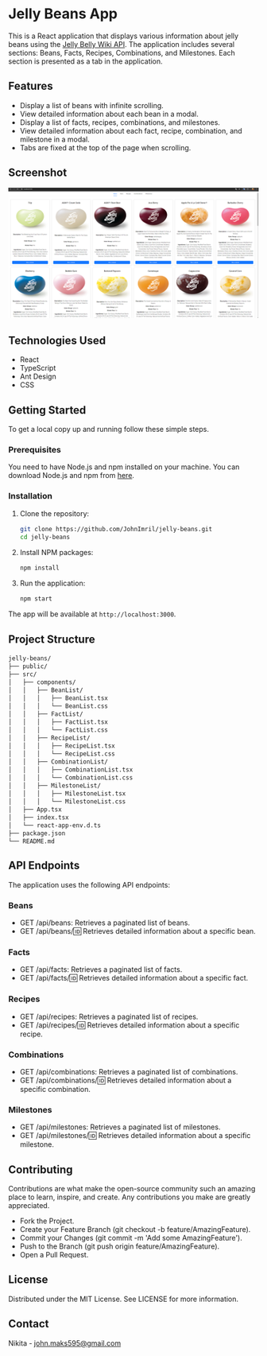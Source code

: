 # Jelly Beans App

This is a React application that displays various information about jelly beans using the [Jelly Belly Wiki API](https://jelly-belly-wiki.netlify.app/). The application includes several sections: Beans, Facts, Recipes, Combinations, and Milestones. Each section is presented as a tab in the application.

## Features

-   Display a list of beans with infinite scrolling.
-   View detailed information about each bean in a modal.
-   Display a list of facts, recipes, combinations, and milestones.
-   View detailed information about each fact, recipe, combination, and milestone in a modal.
-   Tabs are fixed at the top of the page when scrolling.

## Screenshot

![App Screenshot](./assets/screenshot.png)

## Technologies Used

-   React
-   TypeScript
-   Ant Design
-   CSS

## Getting Started

To get a local copy up and running follow these simple steps.

### Prerequisites

You need to have Node.js and npm installed on your machine. You can download Node.js and npm from [here](https://nodejs.org/).

### Installation

1. Clone the repository:

    ```bash
    git clone https://github.com/JohnImril/jelly-beans.git
    cd jelly-beans
    ```

2. Install NPM packages:

    ```bash
    npm install
    ```

3. Run the application:

    ```bash
    npm start
    ```

The app will be available at `http://localhost:3000`.

## Project Structure

```plaintext
jelly-beans/
├── public/
├── src/
│   ├── components/
│   │   ├── BeanList/
│   │   │   ├── BeanList.tsx
│   │   │   └── BeanList.css
│   │   ├── FactList/
│   │   │   ├── FactList.tsx
│   │   │   └── FactList.css
│   │   ├── RecipeList/
│   │   │   ├── RecipeList.tsx
│   │   │   └── RecipeList.css
│   │   ├── CombinationList/
│   │   │   ├── CombinationList.tsx
│   │   │   └── CombinationList.css
│   │   ├── MilestoneList/
│   │   │   ├── MilestoneList.tsx
│   │   │   └── MilestoneList.css
│   ├── App.tsx
│   ├── index.tsx
│   └── react-app-env.d.ts
├── package.json
└── README.md
```

## API Endpoints

The application uses the following API endpoints:

### Beans

-   GET /api/beans: Retrieves a paginated list of beans.
-   GET /api/beans/:id: Retrieves detailed information about a specific bean.

### Facts

-   GET /api/facts: Retrieves a paginated list of facts.
-   GET /api/facts/:id: Retrieves detailed information about a specific fact.

### Recipes

-   GET /api/recipes: Retrieves a paginated list of recipes.
-   GET /api/recipes/:id: Retrieves detailed information about a specific recipe.

### Combinations

-   GET /api/combinations: Retrieves a paginated list of combinations.
-   GET /api/combinations/:id: Retrieves detailed information about a specific combination.

### Milestones

-   GET /api/milestones: Retrieves a paginated list of milestones.
-   GET /api/milestones/:id: Retrieves detailed information about a specific milestone.

## Contributing

Contributions are what make the open-source community such an amazing place to learn, inspire, and create. Any contributions you make are greatly appreciated.

-   Fork the Project.
-   Create your Feature Branch (git checkout -b feature/AmazingFeature).
-   Commit your Changes (git commit -m 'Add some AmazingFeature').
-   Push to the Branch (git push origin feature/AmazingFeature).
-   Open a Pull Request.

## License

Distributed under the MIT License. See LICENSE for more information.

## Contact

Nikita - john.maks595@gmail.com


